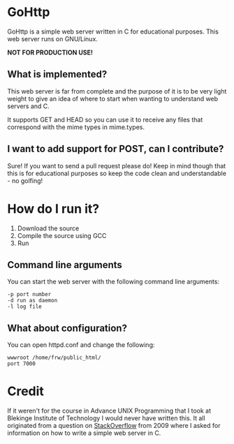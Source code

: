 GoHttp
======
GoHttp is a simple web server written in C for educational purposes. This web server runs on GNU/Linux.

**NOT FOR PRODUCTION USE!**

## What is implemented?
This web server is far from complete and the purpose of it is to be very light weight to give an idea of where to start when wanting to understand web servers and C.

It supports GET and HEAD so you can use it to receive any files that correspond with the mime types in mime.types.

## I want to add support for POST, can I contribute?
Sure! If you want to send a pull request please do! Keep in mind though that this is for educational purposes so keep the code clean and understandable - no golfing!

# How do I run it?

1. Download the source
2. Compile the source using GCC
3. Run

## Command line arguments
You can start the web server with the following command line arguments:

	-p port number
	-d run as daemon
	-l log file

## What about configuration?
You can open httpd.conf and change the following:

	wwwroot /home/frw/public_html/
	port 7000

# Credit
If it weren't for the course in Advance UNIX Programming that I took at Blekinge Institute of Technology I would never have written this. It all originated from a question on [StackOverflow](http://stackoverflow.com/questions/409087/creating-a-web-server-in-pure-c) from 2009 where I asked for information on how to write a simple web server in C.
